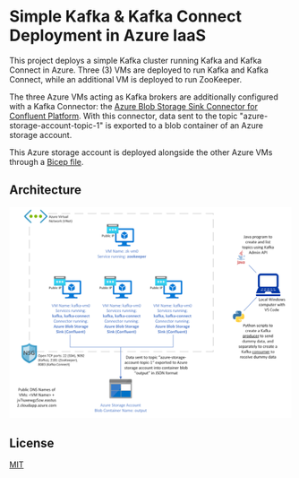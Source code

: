 # Simple Kafka & Kafka Connect Deployment in Azure IaaS

This project deploys a simple Kafka cluster running Kafka and Kafka Connect in Azure. Three (3) VMs are deployed to run Kafka and Kafka Connect, while an additional VM is deployed to run ZooKeeper.

The three Azure VMs acting as Kafka brokers are additionally configured with a Kafka Connector: the [Azure Blob Storage Sink Connector for Confluent Platform](https://docs.confluent.io/kafka-connectors/azure-blob-storage-sink/current/overview.html). With this connector, data sent to the topic "azure-storage-account-topic-1" is exported to a blob container of an Azure storage account. 

This Azure storage account is deployed alongside the other Azure VMs through a [Bicep file](https://learn.microsoft.com/en-us/azure/azure-resource-manager/bicep/).

## Architecture

![Kafka Deployment](Kafka-Deployment.png)

## License

[MIT](https://choosealicense.com/licenses/mit/)